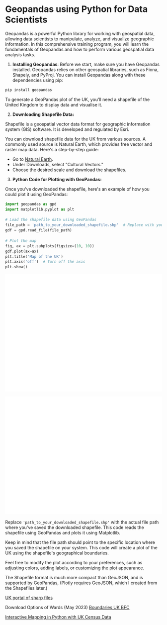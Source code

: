 # Geopandas using Python for Data Scientists
Geopandas is a powerful Python library for working with geospatial data, 
allowing data scientists to manipulate, analyze, and visualize geographic 
information. In this comprehensive training program, you will learn the 
fundamentals of Geopandas and how to perform various geospatial data 
analysis tasks.

1. **Installing Geopandas**:
Before we start, make sure you have Geopandas installed. Geopandas relies 
on other geospatial libraries, such as Fiona, Shapely, and PyProj. You can 
install Geopandas along with these dependencies using pip:

```bash 
pip install geopandas
```

To generate a GeoPandas plot of the UK, you'll need a shapefile of the United 
Kingdom to display data and visualise it.

2. **Downloading Shapefile Data:**

Shapefile is a geospatial vector data format for geographic information 
system (GIS) software. It is developed and regulated by Esri.

You can download shapefile data for the UK from various sources. A 
commonly used source is Natural Earth, which provides free vector and 
raster map data. Here's a step-by-step guide:

   - Go to [Natural Earth](https://www.naturalearthdata.com/).
   - Under Downloads, select "Cultural Vectors."
   - Choose the desired scale and download the shapefiles.
   
3. **Python Code for Plotting with GeoPandas:**

Once you've downloaded the shapefile, here's an example of how you could 
plot it using GeoPandas:

```python
import geopandas as gpd
import matplotlib.pyplot as plt

# Load the shapefile data using GeoPandas
file_path = 'path_to_your_downloaded_shapefile.shp'  # Replace with your file path
gdf = gpd.read_file(file_path)

# Plot the map
fig, ax = plt.subplots(figsize=(10, 10))
gdf.plot(ax=ax)
plt.title('Map of the UK')
plt.axis('off')  # Turn off the axis
plt.show()
```

![map_of_the_uk.png](img%2Fmap_of_the_uk.png)

![map_of_the_world.png](img%2Fmap_of_the_world.png)



Replace `'path_to_your_downloaded_shapefile.shp'` with the actual file 
path where you've saved the downloaded shapefile. This code reads the 
shapefile using GeoPandas and plots it using Matplotlib.

Keep in mind that the file path should point to the specific location 
where you saved the shapefile on your system. This code will create a plot 
of the UK using the shapefile's geographical boundaries.

Feel free to modify the plot according to your preferences, such as 
adjusting colors, adding labels, or customizing the plot appearance.

The Shapefile format is much more compact than GeoJSON, and is supported 
by GeoPandas, (Plotly requires GeoJSON, which I created from the Shapefiles later.)

[UK portal of sharp files](https://geoportal.statistics.gov.uk/)

Download Options of Wards (May 2023) [Boundaries UK BFC](https://geoportal.statistics.gov.uk/datasets/ons::wards-may-2023-boundaries-uk-bfc/explore)

[Interactive Mapping in Python with UK Census Data](https://medium.com/@patohara60/interactive-mapping-in-python-with-uk-census-data-6e571c60ff4)